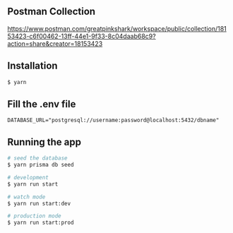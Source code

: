 ## Postman Collection

https://www.postman.com/greatpinkshark/workspace/public/collection/18153423-c6f00462-13ff-44e1-9f33-8c04daab68c9?action=share&creator=18153423

## Installation

```bash
$ yarn
```

## Fill the .env file

```env
DATABASE_URL="postgresql://username:password@localhost:5432/dbname"
```

## Running the app

```bash
# seed the database
$ yarn prisma db seed

# development
$ yarn run start

# watch mode
$ yarn run start:dev

# production mode
$ yarn run start:prod
```
